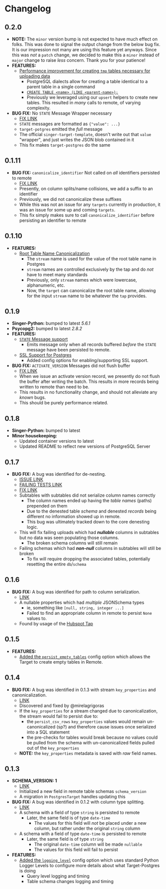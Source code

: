 # Changelog

## 0.2.0

- **NOTE:** The `minor` version bump is not expected to have much effect on folks. This was done to signal the
  output change from the below bug fix. It is our impression not many are using this feature yet anyways. Since
  this was _not_ a `patch` change, we decided to make this a `minor` instead of `major` change to raise _less_
  concern. Thank you for your patience!
- **FEATURES:**
  - [Performance improvement for creating `tmp` tables necessary for uploading data](https://github.com/datamill-co/target-postgres/pull/147)
    - PostgreSQL dialects allow for creating a table identical to a parent table in a single command
    - [`CREATE TABLE <name> (LIKE <parent-name>);`](https://www.postgresql.org/docs/9.1/sql-createtable.html)
    - Previously we leveraged using our `upsert` helpers to create new tables. This resulted in _many_ calls
      to remote, of varying complexity.
- **BUG FIX:** No `STATE` Message Wrapper necessary
  - [FIX LINK](https://github.com/datamill-co/target-postgres/pull/142)
  - `STATE` messages are formatted as `{"value": ...}`
  - `target-potgres` emitted the _full_ message
  - The official `singer-target-template`, doesn't write out that `value` "wrapper", and just writes
    the JSON blob contained in it
  - This fix makes `target-postgres` do the same

## 0.1.11

- **BUG FIX:** `canonicalize_identifier` Not called on _all_ identifiers persisted to remote
  - [FIX LINK](https://github.com/datamill-co/target-postgres/pull/144)
  - Presently, on column splits/name collisions, we add a suffix to an identifier
  - Previously, we did not canonicalize these suffixes
  - While this was not an issue for any `targets` currently in production, it was an issue
    for some up and coming `targets`.
  - This fix simply makes sure to call `canonicalize_identifier` before persisting an identifier to remote

## 0.1.10

- **FEATURES:**
  - [Root Table Name Canonicalization](https://github.com/datamill-co/target-postgres/pull/131)
    - The `stream` name is used for the value of the root table name in Postgres
    - `stream` names are controlled exclusively by the tap and do _not_ have to meet many standards
    - Previously, only `stream` names which were lowercase, alphanumeric, etc.
    - Now, the `target` can canonicalize the root table name, allowing for the input `stream` name to be
      whatever the `tap` provides.

## 0.1.9

- **Singer-Python:** bumped to latest _5.6.1_
- **Psycopg2:** bumped to latest _2.8.2_
- **FEATURES:**
  - [`STATE` Message support](https://github.com/datamill-co/target-postgres/pull/130)
    - Emits message only when all records buffered _before_ the `STATE` message have been persisted to remote.
  - [SSL Support for Postgres](https://github.com/datamill-co/target-postgres/pull/124)
    - Added config options for enabling/supporting SSL support.
- **BUG FIX:** `ACTIVATE_VERSION` Messages did not flush buffer
  - [FIX LINK](https://github.com/datamill-co/target-postgres/pull/135)
  - When we issue an activate version record, we presently do not flush the buffer after writing the batch. This results in more records being written to remote than need to be.
  - This results in no functionality change, and should not alleviate any _known_ bugs.
  - This should be purely performance related.

## 0.1.8

- **Singer-Python:** bumped to latest
- **Minor housekeeping:**
  - Updated container versions to latest
  - Updated README to reflect new versions of PostgreSQL Server

## 0.1.7

- **BUG FIX:** A bug was identified for de-nesting.
  - [ISSUE LINK](https://github.com/datamill-co/target-postgres/issues/109)
  - [FAILING TESTS LINK](https://github.com/datamill-co/target-postgres/pull/110)
  - [FIX LINK](https://github.com/datamill-co/target-postgres/pull/111)
  - Subtables with subtables did not serialize column names correctly
    - The column names ended up having the _table names_ (paths) prepended on them
    - Due to the denested table _schema_ and denested _records_ being different
      no information showed up in remote.
    - This bug was ultimately tracked down to the core denesting logic.
  - This will fix failing uploads which had **_nullable_** columns in subtables but
    no data was seen populating those columns.
    - The broken schema columns will still remain
  - Failing schemas which had **_non-null_** columns in subtables will still be broken
    - To fix will require dropping the associated tables, potentially resetting the entire
      `db`/`schema`

## 0.1.6

- **BUG FIX:** A bug was identified for path to column serialization.
  - [LINK](https://github.com/datamill-co/target-postgres/pull/100)
  - A nullable properties which had _multiple_ JSONSchema types
    - ie, something like `[null, string, integer ...]`
    - Failed to find an appropriate column in remote to persist `None` values to.
  - Found by usage of the [Hubspot Tap](https://github.com/singer-io/tap-hubspot)

## 0.1.5

- **FEATURES:**
  - [Added the `persist_empty_tables`](https://github.com/datamill-co/target-postgres/pull/97) config option which allows the Target to create empty tables in Remote.

## 0.1.4

- **BUG FIX:** A bug was identified in 0.1.3 with stream `key_properties` and canonicalization.
  - [LINK](https://github.com/datamill-co/target-postgres/pull/95)
  - Discovered and fixed by @mirelagrigoras
  - If the `key_properties` for a stream changed due to canonicalization, the stream would fail to persist due to:
    - the `persist_csv_rows` `key_properties` values would remain un-canonicalized (sp?) and therefore cause issues once serialized into a SQL statement
    - the pre-checks for tables would break because no values could be pulled from the schema with un-canonicalized fields pulled out of the `key_properties`
  - **NOTE:** the `key_properties` metadata is saved with _raw_ field names.

## 0.1.3

- **SCHEMA_VERSION: 1**
  - [LINK](https://github.com/datamill-co/target-postgres/pull/89)
  - Initialized a new field in remote table schemas `schema_version`
  - A migration in `PostgresTarget` handles updating this
- **BUG FIX:** A bug was identified in 0.1.2 with column type splitting.
  - [LINK](https://github.com/datamill-co/target-postgres/pull/89)
  - A schema with a field of type `string` is persisted to remote
    - Later, the same field is of type `date-time`
      - The values for this field will _not_ be placed under a new column, but rather under the original `string` column
  - A schema with a field of type `date-time` is persisted to remote
    - Later, the same field is of type `string`
      - The original `date-time` column will be made `nullable`
      - The values for this field will fail to persist
- **FEATURES:**
  - [Added the `logging_level`](https://github.com/datamill-co/target-postgres/pull/92) config option which uses standard Python Logger Levels to configure more details about what Target-Postgres is doing
    - Query level logging and timing
    - Table schema changes logging and timing
